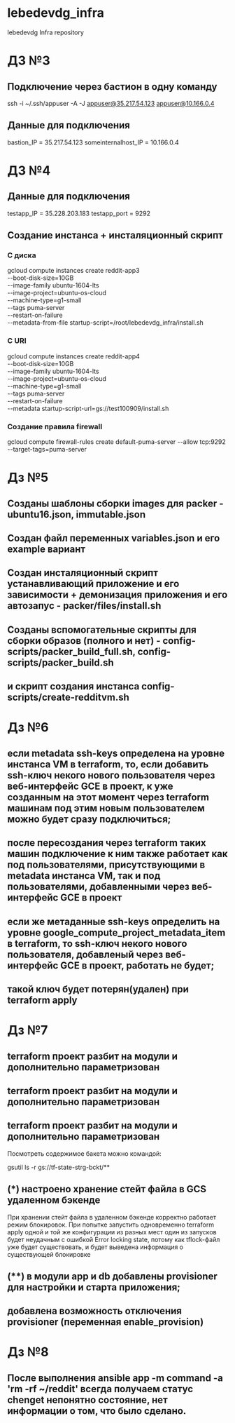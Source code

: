 # lebedevdg_infra
lebedevdg Infra repository

# ДЗ №3
## Подключение через бастион в одну команду
ssh -i ~/.ssh/appuser -A -J appuser@35.217.54.123 appuser@10.166.0.4

## Данные для подключения
bastion_IP = 35.217.54.123
someinternalhost_IP = 10.166.0.4

# ДЗ №4

## Данные для подключения
testapp_IP = 35.228.203.183
testapp_port = 9292

## Создание инстанса + инсталяционный скрипт

### С диска
gcloud compute instances create reddit-app3 \
--boot-disk-size=10GB \
--image-family ubuntu-1604-lts \
--image-project=ubuntu-os-cloud \
--machine-type=g1-small \
--tags puma-server \
--restart-on-failure \
--metadata-from-file startup-script=/root/lebedevdg_infra/install.sh

### C URI

gcloud compute instances create reddit-app4 \
--boot-disk-size=10GB \
--image-family ubuntu-1604-lts \
--image-project=ubuntu-os-cloud \
--machine-type=g1-small \
--tags puma-server \
--restart-on-failure \
--metadata startup-script-url=gs://test100909/install.sh

### Создание правила firewall

gcloud compute firewall-rules create default-puma-server --allow tcp:9292 --target-tags=puma-server

# Дз №5

## Созданы шаблоны сборки images для packer - ubuntu16.json, immutable.json

## Создан файл переменных variables.json и его example вариант

## Создан инсталяционный скрипт устанавливающий приложение и его зависимости + демонизация приложения и его автозапус - packer/files/install.sh

## Созданы вспомогательные скрипты для сборки образов (полного и нет) - config-scripts/packer_build_full.sh, config-scripts/packer_build.sh
## и скрипт создания инстанса config-scripts/create-redditvm.sh


# Дз №6

## если metadata ssh-keys определена на уровне инстанса VM в terraform, то, если добавить ssh-ключ некого нового пользователя через веб-интерфейс GCE в проект, к уже созданным на этот момент через terraform машинам под этим новым пользователем можно будет сразу подключиться;
## после пересоздания через terraform таких машин подключение к ним также работает как под пользователями, присутствующими в metadata инстанса VM, так и под пользователями, добавленными через веб-интерфейс GCE в проект

## если же метаданные ssh-keys определить на уровне google_compute_project_metadata_item в terraform, то ssh-ключ некого нового пользователя, добавленый через веб-интерфейс GCE в проект, работать не будет;
## такой ключ будет потерян(удален) при terraform apply

# Дз №7

## terraform проект разбит на модули и дополнительно параметризован

## terraform проект разбит на модули и дополнительно параметризован

## terraform проект разбит на модули и дополнительно параметризован


Посмотреть содержимое бакета можно командой:

gsutil ls -r gs://tf-state-strg-bckt/**

## (*) настроено хранение стейт файла в GCS удаленном бэкенде

При хранении стейт файла в удаленном бэкенде корректно работает режим блокировок.
При попытке запустить одновременно terraform apply одной и той же конфигурации из разных мест один из запусков будет неудачным с ошибкой Error locking state,
потому как tflock-файл уже будет существовать, и будет выведена информация о существующей блокировке

## (**) в модули app и db добавлены provisioner для настройки и старта приложения;
## добавлена возможность отключения provisioner (переменная enable_provision)

# Дз №8

## После выполнения ansible app -m command -a 'rm -rf ~/reddit' всегда получаем статус chenget непонятно состояние, нет информации о том, что было сделано.
